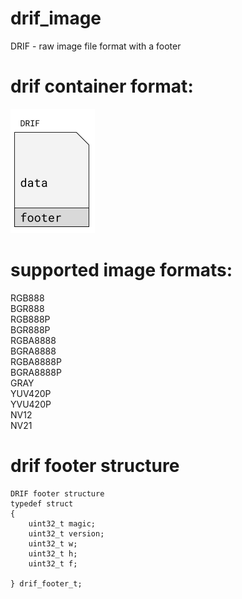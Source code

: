# drif_image
DRIF - raw image file format with a footer

# drif container format:
![drif container format](drif.png)

# supported image formats:
RGB888  
BGR888   
RGB888P  
BGR888P  
RGBA8888   
BGRA8888   
RGBA8888P  
BGRA8888P  
GRAY   
YUV420P  
YVU420P  
NV12   
NV21   

# drif footer structure
```
DRIF footer structure
typedef struct
{
    uint32_t magic;
    uint32_t version;
    uint32_t w;
    uint32_t h;
    uint32_t f;

} drif_footer_t;

```

